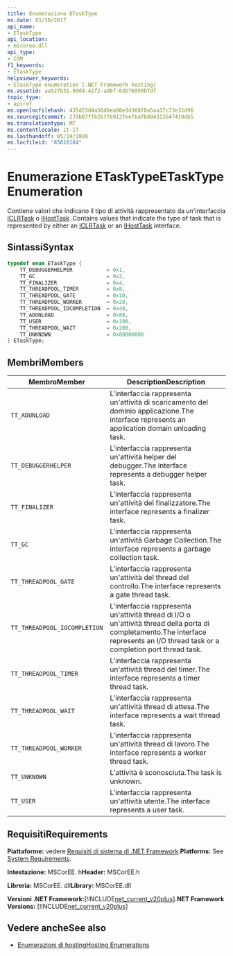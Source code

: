 ```yaml
---
title: Enumerazione ETaskType
ms.date: 03/30/2017
api_name:
- ETaskType
api_location:
- mscoree.dll
api_type:
- COM
f1_keywords:
- ETaskType
helpviewer_keywords:
- ETaskType enumeration [.NET Framework hosting]
ms.assetid: aa527b31-89d4-41f2-ad6f-63b76950b7df
topic_type:
- apiref
ms.openlocfilehash: 435d23d4a56d6ea98e3d368f0a5aa37c73e31d96
ms.sourcegitcommit: 27db07ffb26f76912feefba7b884313547410db5
ms.translationtype: MT
ms.contentlocale: it-IT
ms.lasthandoff: 05/19/2020
ms.locfileid: "83616164"
---
```

# <a name="etasktype-enumeration"></a><span data-ttu-id="8ea85-102">Enumerazione ETaskType</span><span class="sxs-lookup"><span data-stu-id="8ea85-102">ETaskType Enumeration</span></span>
<span data-ttu-id="8ea85-103">Contiene valori che indicano il tipo di attività rappresentato da un'interfaccia [ICLRTask](../../../../docs/framework/unmanaged-api/hosting/iclrtask-interface.md) o [IHostTask](ihosttask-interface.md) .</span><span class="sxs-lookup"><span data-stu-id="8ea85-103">Contains values that indicate the type of task that is represented by either an [ICLRTask](../../../../docs/framework/unmanaged-api/hosting/iclrtask-interface.md) or an [IHostTask](ihosttask-interface.md) interface.</span></span>  
  
## <a name="syntax"></a><span data-ttu-id="8ea85-104">Sintassi</span><span class="sxs-lookup"><span data-stu-id="8ea85-104">Syntax</span></span>  
  
```cpp  
typedef enum ETaskType {  
    TT_DEBUGGERHELPER           = 0x1,  
    TT_GC                       = 0x2,  
    TT_FINALIZER                = 0x4,  
    TT_THREADPOOL_TIMER         = 0x8,  
    TT_THREADPOOL_GATE          = 0x10,  
    TT_THREADPOOL_WORKER        = 0x20,  
    TT_THREADPOOL_IOCOMPLETION  = 0x40,  
    TT_ADUNLOAD                 = 0x80,  
    TT_USER                     = 0x100,  
    TT_THREADPOOL_WAIT          = 0x200,  
    TT_UNKNOWN                  = 0x80000000  
} ETaskType;  
```  
  
## <a name="members"></a><span data-ttu-id="8ea85-105">Membri</span><span class="sxs-lookup"><span data-stu-id="8ea85-105">Members</span></span>  
  
|<span data-ttu-id="8ea85-106">Membro</span><span class="sxs-lookup"><span data-stu-id="8ea85-106">Member</span></span>|<span data-ttu-id="8ea85-107">Description</span><span class="sxs-lookup"><span data-stu-id="8ea85-107">Description</span></span>|  
|------------|-----------------|  
|`TT_ADUNLOAD`|<span data-ttu-id="8ea85-108">L'interfaccia rappresenta un'attività di scaricamento del dominio applicazione.</span><span class="sxs-lookup"><span data-stu-id="8ea85-108">The interface represents an application domain unloading task.</span></span>|  
|`TT_DEBUGGERHELPER`|<span data-ttu-id="8ea85-109">L'interfaccia rappresenta un'attività helper del debugger.</span><span class="sxs-lookup"><span data-stu-id="8ea85-109">The interface represents a debugger helper task.</span></span>|  
|`TT_FINALIZER`|<span data-ttu-id="8ea85-110">L'interfaccia rappresenta un'attività del finalizzatore.</span><span class="sxs-lookup"><span data-stu-id="8ea85-110">The interface represents a finalizer task.</span></span>|  
|`TT_GC`|<span data-ttu-id="8ea85-111">L'interfaccia rappresenta un'attività Garbage Collection.</span><span class="sxs-lookup"><span data-stu-id="8ea85-111">The interface represents a garbage collection task.</span></span>|  
|`TT_THREADPOOL_GATE`|<span data-ttu-id="8ea85-112">L'interfaccia rappresenta un'attività del thread del controllo.</span><span class="sxs-lookup"><span data-stu-id="8ea85-112">The interface represents a gate thread task.</span></span>|  
|`TT_THREADPOOL_IOCOMPLETION`|<span data-ttu-id="8ea85-113">L'interfaccia rappresenta un'attività thread di I/O o un'attività thread della porta di completamento.</span><span class="sxs-lookup"><span data-stu-id="8ea85-113">The interface represents an I/O thread task or a completion port thread task.</span></span>|  
|`TT_THREADPOOL_TIMER`|<span data-ttu-id="8ea85-114">L'interfaccia rappresenta un'attività thread del timer.</span><span class="sxs-lookup"><span data-stu-id="8ea85-114">The interface represents a timer thread task.</span></span>|  
|`TT_THREADPOOL_WAIT`|<span data-ttu-id="8ea85-115">L'interfaccia rappresenta un'attività thread di attesa.</span><span class="sxs-lookup"><span data-stu-id="8ea85-115">The interface represents a wait thread task.</span></span>|  
|`TT_THREADPOOL_WORKER`|<span data-ttu-id="8ea85-116">L'interfaccia rappresenta un'attività thread di lavoro.</span><span class="sxs-lookup"><span data-stu-id="8ea85-116">The interface represents a worker thread task.</span></span>|  
|`TT_UNKNOWN`|<span data-ttu-id="8ea85-117">L'attività è sconosciuta.</span><span class="sxs-lookup"><span data-stu-id="8ea85-117">The task is unknown.</span></span>|  
|`TT_USER`|<span data-ttu-id="8ea85-118">L'interfaccia rappresenta un'attività utente.</span><span class="sxs-lookup"><span data-stu-id="8ea85-118">The interface represents a user task.</span></span>|  
  
## <a name="requirements"></a><span data-ttu-id="8ea85-119">Requisiti</span><span class="sxs-lookup"><span data-stu-id="8ea85-119">Requirements</span></span>  
 <span data-ttu-id="8ea85-120">**Piattaforme:** vedere [Requisiti di sistema di .NET Framework](../../get-started/system-requirements.md).</span><span class="sxs-lookup"><span data-stu-id="8ea85-120">**Platforms:** See [System Requirements](../../get-started/system-requirements.md).</span></span>  
  
 <span data-ttu-id="8ea85-121">**Intestazione:** MSCorEE. h</span><span class="sxs-lookup"><span data-stu-id="8ea85-121">**Header:** MSCorEE.h</span></span>  
  
 <span data-ttu-id="8ea85-122">**Libreria:** MSCorEE. dll</span><span class="sxs-lookup"><span data-stu-id="8ea85-122">**Library:** MSCorEE.dll</span></span>  
  
 <span data-ttu-id="8ea85-123">**Versioni .NET Framework:**[!INCLUDE[net_current_v20plus](../../../../includes/net-current-v20plus-md.md)]</span><span class="sxs-lookup"><span data-stu-id="8ea85-123">**.NET Framework Versions:** [!INCLUDE[net_current_v20plus](../../../../includes/net-current-v20plus-md.md)]</span></span>  
  
## <a name="see-also"></a><span data-ttu-id="8ea85-124">Vedere anche</span><span class="sxs-lookup"><span data-stu-id="8ea85-124">See also</span></span>

- [<span data-ttu-id="8ea85-125">Enumerazioni di hosting</span><span class="sxs-lookup"><span data-stu-id="8ea85-125">Hosting Enumerations</span></span>](hosting-enumerations.md)
